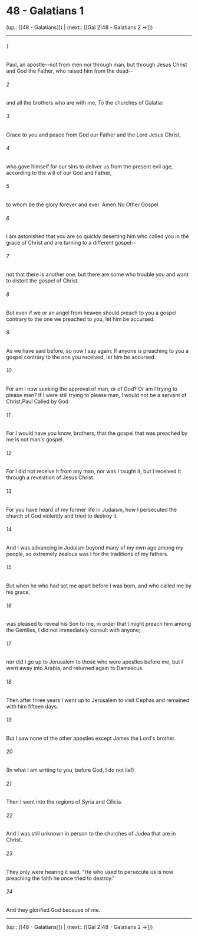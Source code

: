 # 48 - Galatians 1

(up:: [[48 - Galatians]]) | (next:: [[Gal 2|48 - Galatians 2 →]])

***


###### 1 
Paul, an apostle--not from men nor through man, but through Jesus Christ and God the Father, who raised him from the dead-- 

###### 2 
and all the brothers who are with me, To the churches of Galatia: 

###### 3 
Grace to you and peace from God our Father and the Lord Jesus Christ, 

###### 4 
who gave himself for our sins to deliver us from the present evil age, according to the will of our God and Father, 

###### 5 
to whom be the glory forever and ever. Amen.No Other Gospel 

###### 6 
I am astonished that you are so quickly deserting him who called you in the grace of Christ and are turning to a different gospel-- 

###### 7 
not that there is another one, but there are some who trouble you and want to distort the gospel of Christ. 

###### 8 
But even if we or an angel from heaven should preach to you a gospel contrary to the one we preached to you, let him be accursed. 

###### 9 
As we have said before, so now I say again: If anyone is preaching to you a gospel contrary to the one you received, let him be accursed. 

###### 10 
For am I now seeking the approval of man, or of God? Or am I trying to please man? If I were still trying to please man, I would not be a servant of Christ.Paul Called by God 

###### 11 
For I would have you know, brothers, that the gospel that was preached by me is not man's gospel. 

###### 12 
For I did not receive it from any man, nor was I taught it, but I received it through a revelation of Jesus Christ. 

###### 13 
For you have heard of my former life in Judaism, how I persecuted the church of God violently and tried to destroy it. 

###### 14 
And I was advancing in Judaism beyond many of my own age among my people, so extremely zealous was I for the traditions of my fathers. 

###### 15 
But when he who had set me apart before I was born, and who called me by his grace, 

###### 16 
was pleased to reveal his Son to me, in order that I might preach him among the Gentiles, I did not immediately consult with anyone; 

###### 17 
nor did I go up to Jerusalem to those who were apostles before me, but I went away into Arabia, and returned again to Damascus. 

###### 18 
Then after three years I went up to Jerusalem to visit Cephas and remained with him fifteen days. 

###### 19 
But I saw none of the other apostles except James the Lord's brother. 

###### 20 
(In what I am writing to you, before God, I do not lie!) 

###### 21 
Then I went into the regions of Syria and Cilicia. 

###### 22 
And I was still unknown in person to the churches of Judea that are in Christ. 

###### 23 
They only were hearing it said, "He who used to persecute us is now preaching the faith he once tried to destroy." 

###### 24 
And they glorified God because of me.

***

(up:: [[48 - Galatians]]) | (next:: [[Gal 2|48 - Galatians 2 →]])

